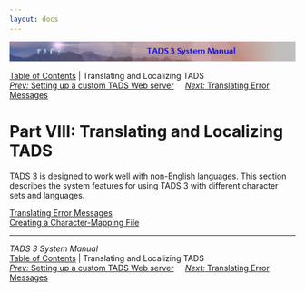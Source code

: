 ```yaml
---
layout: docs
---
```

<div class="topbar">

<img src="topbar.jpg" data-border="0" />

</div>

<div class="nav">

<a href="toc.html" class="nav">Table of Contents</a> \| Translating and
Localizing TADS  
<span class="navnp"><a href="webhost.html" class="nav"><em>Prev:</em> Setting up a custom
TADS Web server</a>    
<a href="errtrans.html" class="nav"><em>Next:</em> Translating Error
Messages</a>     </span>

</div>

<div class="main">

# Part VIII: Translating and Localizing TADS

TADS 3 is designed to work well with non-English languages. This section
describes the system features for using TADS 3 with different character
sets and languages.

<div class="sectoc">

[Translating Error Messages](errtrans.html)  
[Creating a Character-Mapping File](cmap.html)  

</div>

</div>

------------------------------------------------------------------------

<div class="navb">

*TADS 3 System Manual*  
<a href="toc.html" class="nav">Table of Contents</a> \| Translating and
Localizing TADS  
<span class="navnp"><a href="webhost.html" class="nav"><em>Prev:</em> Setting up a custom
TADS Web server</a>    
<a href="errtrans.html" class="nav"><em>Next:</em> Translating Error
Messages</a>     </span>

</div>
